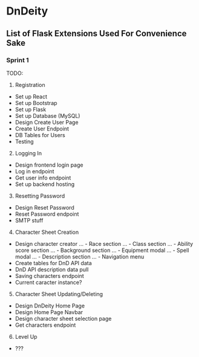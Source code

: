 # DnDeity

## List of Flask Extensions Used For Convenience Sake

### Sprint 1
TODO:
1. Registration
 -  Set up React
 -  Set up Bootstrap
 -  Set up Flask
 -  Set up Database (MySQL)
 -  Design Create User Page
 -  Create User Endpoint
 -  DB Tables for Users
 -  Testing

2. Logging In
 -  Design frontend login page
 -  Log in endpoint
 -  Get user info endpoint
 -  Set up backend hosting

3. Resetting Password
 -  Design Reset Password
 -  Reset Password endpoint
 -  SMTP stuff

4. Character Sheet Creation
 -  Design character creator
... -  Race section
... -  Class section
... -  Ability score section
... -  Background section
... -  Equipment modal
... -  Spell modal
... -  Description section
... -  Navigation menu
 -  Create tables for DnD API data
 -  DnD API description data pull
 -  Saving characters endpoint
 -  Current caracter instance?

5. Character Sheet Updating/Deleting
 -  Design DnDeity Home Page
 -  Design Home Page Navbar
 -  Design character sheet selection page
 -  Get characters endpoint

6. Level Up
 -  ???